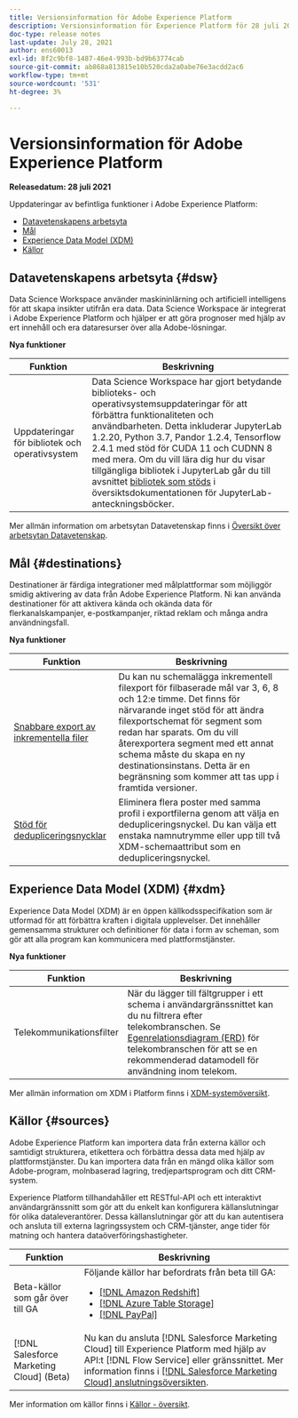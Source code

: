```yaml
---
title: Versionsinformation för Adobe Experience Platform
description: Versionsinformation för Experience Platform för 28 juli 2021.
doc-type: release notes
last-update: July 28, 2021
author: ens60013
exl-id: 8f2c9bf8-1487-46e4-993b-bd9b63774cab
source-git-commit: ab868a813815e10b520cda2a0abe76e3acdd2ac6
workflow-type: tm+mt
source-wordcount: '531'
ht-degree: 3%

---
```



# Versionsinformation för Adobe Experience Platform

**Releasedatum: 28 juli 2021**

Uppdateringar av befintliga funktioner i Adobe Experience Platform:

- [Datavetenskapens arbetsyta](#dsw)
- [Mål ](#destinations)
- [Experience Data Model (XDM)](#xdm)
- [Källor](#sources)

## Datavetenskapens arbetsyta {#dsw}

Data Science Workspace använder maskininlärning och artificiell intelligens för att skapa insikter utifrån era data. Data Science Workspace är integrerat i Adobe Experience Platform och hjälper er att göra prognoser med hjälp av ert innehåll och era dataresurser över alla Adobe-lösningar.

**Nya funktioner**

| Funktion | Beskrivning |
| --- | --- |
| Uppdateringar för bibliotek och operativsystem | Data Science Workspace har gjort betydande biblioteks- och operativsystemsuppdateringar för att förbättra funktionaliteten och användbarheten. Detta inkluderar JupyterLab 1.2.20, Python 3.7, Pandor 1.2.4, Tensorflow 2.4.1 med stöd för CUDA 11 och CUDNN 8 med mera. Om du vill lära dig hur du visar tillgängliga bibliotek i JupyterLab går du till avsnittet [bibliotek som stöds](../../data-science-workspace/jupyterlab/overview.md#supported-libraries) i översiktsdokumentationen för JupyterLab-anteckningsböcker. |

Mer allmän information om arbetsytan Datavetenskap finns i [Översikt över arbetsytan Datavetenskap](../../data-science-workspace/home.md).

## Mål  {#destinations}

Destinationer är färdiga integrationer med målplattformar som möjliggör smidig aktivering av data från Adobe Experience Platform. Ni kan använda destinationer för att aktivera kända och okända data för flerkanalskampanjer, e-postkampanjer, riktad reklam och många andra användningsfall.

**Nya funktioner**

| Funktion | Beskrivning |
| --- | --- |
| [Snabbare export av inkrementella filer](../../destinations/ui/activate-destinations.md#export-incremental-files) | Du kan nu schemalägga inkrementell filexport för filbaserade mål var 3, 6, 8 och 12:e timme. Det finns för närvarande inget stöd för att ändra filexportschemat för segment som redan har sparats. Om du vill återexportera segment med ett annat schema måste du skapa en ny destinationsinstans. Detta är en begränsning som kommer att tas upp i framtida versioner. |
| [Stöd för dedupliceringsnycklar](../../destinations/ui/activate-destinations.md#deduplication-keys) | Eliminera flera poster med samma profil i exportfilerna genom att välja en dedupliceringsnyckel. Du kan välja ett enstaka namnutrymme eller upp till två XDM-schemaattribut som en dedupliceringsnyckel. |

## Experience Data Model (XDM) {#xdm}

Experience Data Model (XDM) är en öppen källkodsspecifikation som är utformad för att förbättra kraften i digitala upplevelser. Det innehåller gemensamma strukturer och definitioner för data i form av scheman, som gör att alla program kan kommunicera med plattformstjänster.

**Nya funktioner**

| Funktion | Beskrivning |
| --- | --- |
| Telekommunikationsfilter | När du lägger till fältgrupper i ett schema i användargränssnittet kan du nu filtrera efter telekombranschen. Se [Egenrelationsdiagram (ERD)](../../xdm/schema/industries/telecom.md) för telekombranschen för att se en rekommenderad datamodell för användning inom telekom. |

Mer allmän information om XDM i Platform finns i [XDM-systemöversikt](../../xdm/home.md).

## Källor {#sources}

Adobe Experience Platform kan importera data från externa källor och samtidigt strukturera, etikettera och förbättra dessa data med hjälp av plattformstjänster. Du kan importera data från en mängd olika källor som Adobe-program, molnbaserad lagring, tredjepartsprogram och ditt CRM-system.

Experience Platform tillhandahåller ett RESTful-API och ett interaktivt användargränssnitt som gör att du enkelt kan konfigurera källanslutningar för olika dataleverantörer. Dessa källanslutningar gör att du kan autentisera och ansluta till externa lagringssystem och CRM-tjänster, ange tider för matning och hantera dataöverföringshastigheter.

| Funktion | Beskrivning |
| ------- | ----------- |
| Beta-källor som går över till GA | Följande källor har befordrats från beta till GA: <ul><li>[[!DNL Amazon Redshift]](../../sources/connectors/databases/redshift.md)</li><li>[[!DNL Azure Table Storage]](../../sources/connectors/databases/ats.md)</li><li>[[!DNL PayPal]](../../sources/connectors/payments/paypal.md)</li></ul> |
| [!DNL Salesforce Marketing Cloud] (Beta) | Nu kan du ansluta [!DNL Salesforce Marketing Cloud] till Experience Platform med hjälp av API:t [!DNL Flow Service] eller gränssnittet. Mer information finns i [[!DNL Salesforce Marketing Cloud] anslutningsöversikten](../../sources/connectors/marketing-automation/salesforce-marketing-cloud.md). |

Mer information om källor finns i [Källor - översikt](../../sources/home.md).
